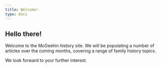 ```yaml
---
title: Welcome!
type: docs
---
```


## Hello there!

Welcome to the McGeehin history site.  We will be populating a number of articles over the coming months, covering a range of family history topics.  

We look forward to your further interest.
